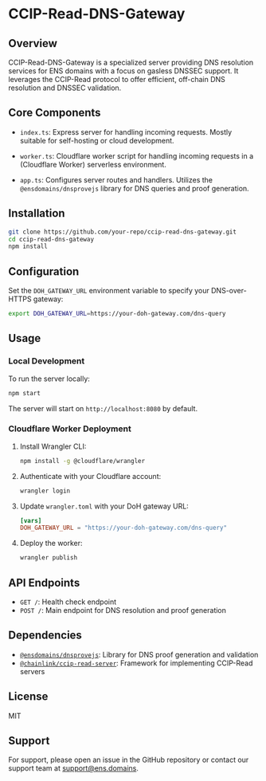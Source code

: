 # CCIP-Read-DNS-Gateway

## Overview

CCIP-Read-DNS-Gateway is a specialized server providing DNS resolution services for ENS domains with a focus on gasless DNSSEC support. It leverages the CCIP-Read protocol to offer efficient, off-chain DNS resolution and DNSSEC validation.

## Core Components

- `index.ts`: Express server for handling incoming requests. Mostly suitable for self-hosting or cloud development.
- `worker.ts`: Cloudflare worker script for handling incoming requests in a (Cloudflare Worker) serverless environment.

- `app.ts`: Configures server routes and handlers. Utilizes the `@ensdomains/dnsprovejs` library for DNS queries and proof generation.

## Installation

```bash
git clone https://github.com/your-repo/ccip-read-dns-gateway.git
cd ccip-read-dns-gateway
npm install
```

## Configuration

Set the `DOH_GATEWAY_URL` environment variable to specify your DNS-over-HTTPS gateway:

```bash
export DOH_GATEWAY_URL=https://your-doh-gateway.com/dns-query
```

## Usage

### Local Development

To run the server locally:

```bash
npm start
```

The server will start on `http://localhost:8080` by default.

### Cloudflare Worker Deployment

1. Install Wrangler CLI:
   ```bash
   npm install -g @cloudflare/wrangler
   ```

2. Authenticate with your Cloudflare account:
   ```bash
   wrangler login
   ```

3. Update `wrangler.toml` with your DoH gateway URL:
   ```toml
   [vars]
   DOH_GATEWAY_URL = "https://your-doh-gateway.com/dns-query"
   ```

4. Deploy the worker:
   ```bash
   wrangler publish
   ```

## API Endpoints

- `GET /`: Health check endpoint
- `POST /`: Main endpoint for DNS resolution and proof generation

## Dependencies

- [`@ensdomains/dnsprovejs`](https://github.com/ensdomains/dnsprovejs): Library for DNS proof generation and validation
- [`@chainlink/ccip-read-server`](https://github.com/smartcontractkit/ccip-read): Framework for implementing CCIP-Read servers

## License

MIT

## Support

For support, please open an issue in the GitHub repository or contact our support team at support@ens.domains.